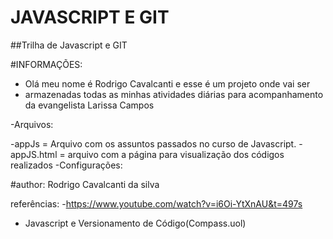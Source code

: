 # JAVASCRIPT E GIT

##Trilha de Javascript e GIT

#INFORMAÇÕES: 

- Olá meu nome é Rodrigo Cavalcanti e esse é um projeto onde vai ser 
- armazenadas todas as minhas atividades diárias para acompanhamento da evangelista Larissa Campos

-Arquivos:

-appJs = Arquivo com os assuntos passados no curso de Javascript.
-appJS.html = arquivo com a página para visualização dos códigos realizados
-Configurações:


#author: Rodrigo Cavalcanti da silva


referências:
-https://www.youtube.com/watch?v=i6Oi-YtXnAU&t=497s
- Javascript e Versionamento de Código(Compass.uol)




